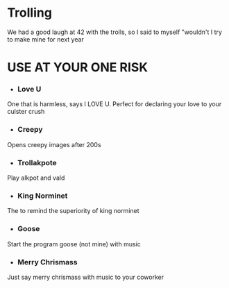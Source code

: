 # Trolling
We had a good laugh at 42 with the trolls, so I said to myself "wouldn't I try to make mine for next year

<h1>USE AT YOUR ONE RISK</h1>

- <h3>Love U</h3>
One that is harmless, says I LOVE U. Perfect for declaring your love to your culster crush

- <h3>Creepy</h3>
Opens creepy images after 200s

- <h3>Trollakpote</h3>
Play alkpot and vald

- <h3>King Norminet</h3>
The to remind the superiority of king norminet

- <h3>Goose</h3>
Start the program goose (not mine) with music

- <h3>Merry Chrismass</h3>
Just say merry chrismass with music to your coworker
